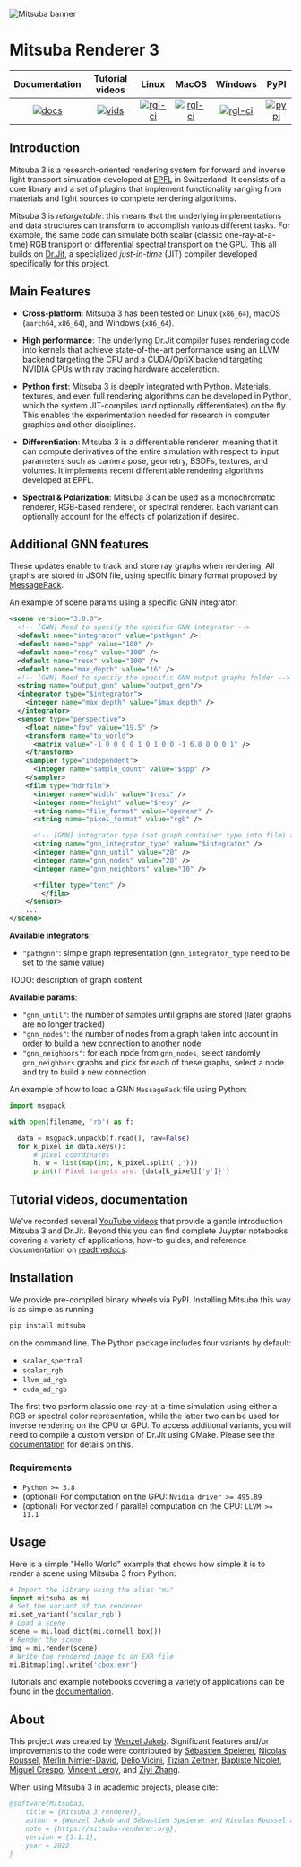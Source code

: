 <!-- <img src="https://github.com/mitsuba-renderer/mitsuba3/raw/master/docs/images/logo_plain.png" width="120" height="120" alt="Mitsuba logo"> -->

<img src="https://raw.githubusercontent.com/mitsuba-renderer/mitsuba-data/master/docs/images/banners/banner_01.jpg"
alt="Mitsuba banner">

# Mitsuba Renderer 3

| Documentation  | Tutorial videos  | Linux             | MacOS             | Windows           |       PyPI        |
|      :---:     |      :---:       |       :---:       |       :---:       |       :---:       |       :---:       |
| [![docs][1]][2]| [![vids][9]][10] | [![rgl-ci][3]][4] | [![rgl-ci][5]][6] | [![rgl-ci][7]][8] | [![pypi][11]][12] |

[1]: https://readthedocs.org/projects/mitsuba/badge/?version=stable
[2]: https://mitsuba.readthedocs.io/en/stable/
[3]: https://rgl-ci.epfl.ch/app/rest/builds/buildType(id:Mitsuba3_LinuxAmd64Clang10)/statusIcon.svg
[4]: https://rgl-ci.epfl.ch/viewType.html?buildTypeId=Mitsuba3_LinuxAmd64Clang10&guest=1
[5]: https://rgl-ci.epfl.ch/app/rest/builds/buildType(id:Mitsuba3_LinuxAmd64gcc9)/statusIcon.svg
[6]: https://rgl-ci.epfl.ch/viewType.html?buildTypeId=Mitsuba3_LinuxAmd64gcc9&guest=1
[7]: https://rgl-ci.epfl.ch/app/rest/builds/buildType(id:Mitsuba3_WindowsAmd64msvc2020)/statusIcon.svg
[8]: https://rgl-ci.epfl.ch/viewType.html?buildTypeId=Mitsuba3_WindowsAmd64msvc2020&guest=1
[9]: https://img.shields.io/badge/YouTube-View-green?style=plastic&logo=youtube
[10]: https://www.youtube.com/watch?v=9Ja9buZx0Cs&list=PLI9y-85z_Po6da-pyTNGTns2n4fhpbLe5&index=1
[11]: https://img.shields.io/pypi/v/mitsuba.svg?color=green
[12]: https://pypi.org/pypi/mitsuba

## Introduction

Mitsuba 3 is a research-oriented rendering system for forward and inverse light
transport simulation developed at [EPFL](https://www.epfl.ch) in Switzerland.
It consists of a core library and a set of plugins that implement functionality
ranging from materials and light sources to complete rendering algorithms.

Mitsuba 3 is *retargetable*: this means that the underlying implementations and
data structures can transform to accomplish various different tasks. For
example, the same code can simulate both scalar (classic one-ray-at-a-time) RGB transport
or differential spectral transport on the GPU. This all builds on
[Dr.Jit](https://github.com/mitsuba-renderer/drjit), a specialized *just-in-time*
(JIT) compiler developed specifically for this project.

## Main Features

- **Cross-platform**: Mitsuba 3 has been tested on Linux (``x86_64``), macOS
  (``aarch64``, ``x86_64``), and Windows (``x86_64``).

- **High performance**: The underlying Dr.Jit compiler fuses rendering code
  into kernels that achieve state-of-the-art performance using
  an LLVM backend targeting the CPU and a CUDA/OptiX backend
  targeting NVIDIA GPUs with ray tracing hardware acceleration.

- **Python first**: Mitsuba 3 is deeply integrated with Python. Materials,
  textures, and even full rendering algorithms can be developed in Python,
  which the system JIT-compiles (and optionally differentiates) on the fly.
  This enables the experimentation needed for research in computer graphics and
  other disciplines.

- **Differentiation**: Mitsuba 3 is a differentiable renderer, meaning that it
  can compute derivatives of the entire simulation with respect to input
  parameters such as camera pose, geometry, BSDFs, textures, and volumes. It
  implements recent differentiable rendering algorithms developed at EPFL.

- **Spectral & Polarization**: Mitsuba 3 can be used as a monochromatic
  renderer, RGB-based renderer, or spectral renderer. Each variant can
  optionally account for the effects of polarization if desired.


## Additional GNN features

These updates enable to track and store ray graphs when rendering. All graphs are stored in JSON file, using specific binary format proposed by [MessagePack](https://msgpack.org/index.html).

An example of scene params using a specific GNN integrator:
```xml
<scene version="3.0.0">
  <!-- [GNN] Need to specify the specific GNN integrator -->
  <default name="integrator" value="pathgnn" />
  <default name="spp" value="100" />
  <default name="resy" value="100" />
  <default name="resx" value="100" />
  <default name="max_depth" value="16" />
  <!-- [GNN] Need to specify the specific GNN output graphs folder -->
  <string name="output_gnn" value="output_gnn"/>
  <integrator type="$integrator">
    <integer name="max_depth" value="$max_depth" />
  </integrator>
  <sensor type="perspective">
    <float name="fov" value="19.5" />
    <transform name="to_world">
      <matrix value="-1 0 0 0 0 1 0 1 0 0 -1 6.8 0 0 0 1" />
    </transform>
    <sampler type="independent">
      <integer name="sample_count" value="$spp" />
    </sampler>
    <film type="hdrfilm">
      <integer name="width" value="$resx" />
      <integer name="height" value="$resy" />
      <string name="file_format" value="openexr" />
      <string name="pixel_format" value="rgb" />

      <!-- [GNN] integrator type (set graph container type into film) and other params -->
      <string name="gnn_integrator_type" value="$integrator" />
      <integer name="gnn_until" value="20" />
      <integer name="gnn_nodes" value="20" />
      <integer name="gnn_neighbors" value="10" />

      <rfilter type="tent" />
		</film>
    </sensor>
    ...
</scene>
```

**Available integrators**:
- `"pathgnn"`: simple graph representation (`gnn_integrator_type` need to be set to the same value)

TODO: description of graph content

**Available params**:
- `"gnn_until"`: the number of samples until graphs are stored (later graphs are no longer tracked) 
- `"gnn_nodes"`: the number of nodes from a graph taken into account in order to build a new connection to another node
- `"gnn_neighbors"`: for each node from `gnn_nodes`, select randomly `gnn_neighbors` graphs and pick for each of these graphs, select a node and try to build a new connection 


An example of how to load a GNN `MessagePack` file using Python:

```python
import msgpack

with open(filename, 'rb') as f:

  data = msgpack.unpackb(f.read(), raw=False)
  for k_pixel in data.keys():
      # pixel coordinates
      h, w = list(map(int, k_pixel.split(',')))
      print(f'Pixel targets are: {data[k_pixel]['y']}')
```


## Tutorial videos, documentation

We've recorded several [YouTube videos][10] that provide a gentle introduction
Mitsuba 3 and Dr.Jit. Beyond this you can find complete Juypter notebooks
covering a variety of applications, how-to guides, and reference documentation
on [readthedocs][2].

## Installation

We provide pre-compiled binary wheels via PyPI. Installing Mitsuba this way is as simple as running

```bash
pip install mitsuba
```

on the command line. The Python package includes four variants by default:

- ``scalar_spectral``
- ``scalar_rgb``
- ``llvm_ad_rgb``
- ``cuda_ad_rgb``

The first two perform classic one-ray-at-a-time simulation using either a RGB
or spectral color representation, while the latter two can be used for inverse
rendering on the CPU or GPU. To access additional variants, you will need to
compile a custom version of Dr.Jit using CMake. Please see the
[documentation](https://mitsuba.readthedocs.io/en/latest/src/developer_guide/compiling.html)
for details on this.

### Requirements

- `Python >= 3.8`
- (optional) For computation on the GPU: `Nvidia driver >= 495.89`
- (optional) For vectorized / parallel computation on the CPU: `LLVM >= 11.1`

## Usage

Here is a simple "Hello World" example that shows how simple it is to render a
scene using Mitsuba 3 from Python:

```python
# Import the library using the alias "mi"
import mitsuba as mi
# Set the variant of the renderer
mi.set_variant('scalar_rgb')
# Load a scene
scene = mi.load_dict(mi.cornell_box())
# Render the scene
img = mi.render(scene)
# Write the rendered image to an EXR file
mi.Bitmap(img).write('cbox.exr')
```

Tutorials and example notebooks covering a variety of applications can be found
in the [documentation][2].

## About

This project was created by [Wenzel Jakob](https://rgl.epfl.ch/people/wjakob).
Significant features and/or improvements to the code were contributed by
[Sébastien Speierer](https://speierers.github.io/),
[Nicolas Roussel](https://github.com/njroussel),
[Merlin Nimier-David](https://merlin.nimierdavid.fr/),
[Delio Vicini](https://dvicini.github.io/),
[Tizian Zeltner](https://tizianzeltner.com/),
[Baptiste Nicolet](https://bnicolet.com/),
[Miguel Crespo](https://mcrespo.me/),
[Vincent Leroy](https://github.com/leroyvn), and
[Ziyi Zhang](https://github.com/ziyi-zhang).

When using Mitsuba 3 in academic projects, please cite:

```bibtex
@software{Mitsuba3,
    title = {Mitsuba 3 renderer},
    author = {Wenzel Jakob and Sébastien Speierer and Nicolas Roussel and Merlin Nimier-David and Delio Vicini and Tizian Zeltner and Baptiste Nicolet and Miguel Crespo and Vincent Leroy and Ziyi Zhang},
    note = {https://mitsuba-renderer.org},
    version = {3.1.1},
    year = 2022
}
```
